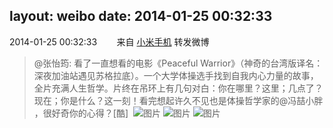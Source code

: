 layout: weibo
date: 2014-01-25 00:32:33
---
<meta name="referrer" content="no-referrer" />

2014-01-25 00:32:33  &nbsp;&nbsp;&nbsp;&nbsp;&nbsp;&nbsp; 来自 <a href="http://app.weibo.com/t/feed/22zMnn" rel="nofollow">小米手机</a>
转发微博
>  @张怡筠: 看了一直想看的电影《Peaceful Warrior》（神奇的台湾版译名：深夜加油站遇见苏格拉底）。一个大学体操选手找到自我内心力量的故事，全片充满人生哲学。片终在吊环上有几句对白：你在哪里？这里；几点了？现在；你是什么？这一刻！看完想起许久不见也是体操哲学家的@冯喆小胖 ，很好奇你的心得？[酷] ​​​
>  ![图片](https://ww3.sinaimg.cn/large/4a821d11jw1ecv0f7hu3qj20xc18gakz.jpg)
>  ![图片](https://ww2.sinaimg.cn/large/4a821d11jw1ecv0fabu66j218g0xcwmv.jpg)
>  ![图片](https://ww4.sinaimg.cn/large/4a821d11jw1ecv0fcqq4oj218g0xc0yu.jpg)
